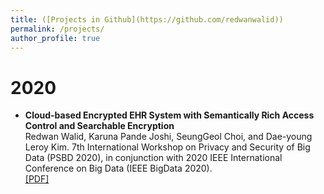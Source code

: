 ```yaml
---
title: ([Projects in Github](https://github.com/redwanwalid))
permalink: /projects/
author_profile: true
---
```


# 2020
* **Cloud-based Encrypted EHR System with Semantically Rich Access Control and Searchable Encryption**<br>
Redwan Walid, Karuna Pande Joshi, SeungGeol Choi, and Dae-young Leroy Kim. 7th International Workshop on Privacy and Security of Big Data (PSBD 2020), in conjunction with 2020 IEEE International Conference on Big Data (IEEE BigData 2020).<br>
[[PDF]](https://ebiquity.umbc.edu/_file_directory_/papers/1055.pdf)

